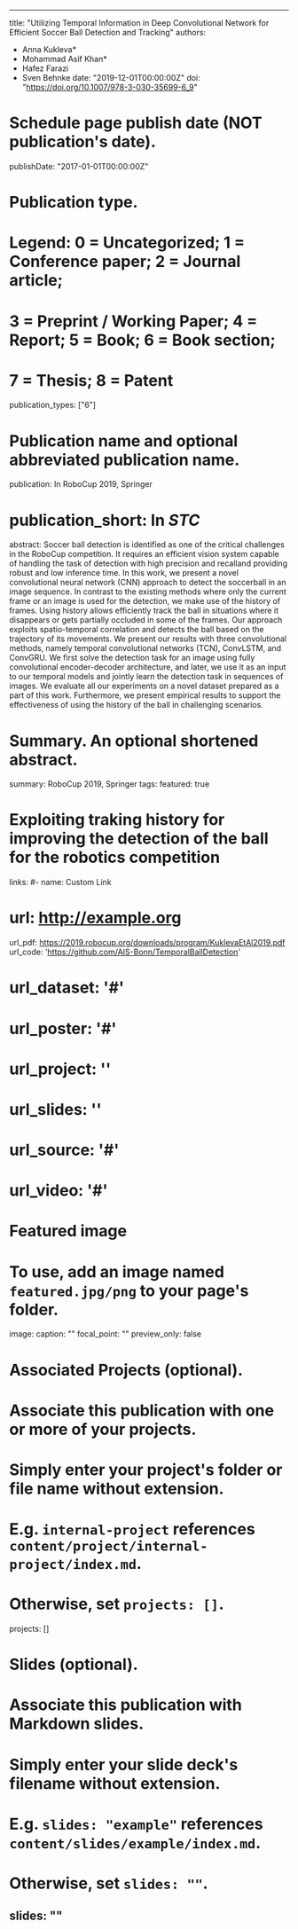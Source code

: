  ---
title: "Utilizing Temporal Information in Deep Convolutional Network for Efficient Soccer Ball Detection and Tracking"
authors:
- Anna Kukleva*
- Mohammad Asif Khan*
- Hafez Farazi
- Sven Behnke
date: "2019-12-01T00:00:00Z"
doi: "https://doi.org/10.1007/978-3-030-35699-6_9"

# Schedule page publish date (NOT publication's date).
publishDate: "2017-01-01T00:00:00Z"

# Publication type.
# Legend: 0 = Uncategorized; 1 = Conference paper; 2 = Journal article;
# 3 = Preprint / Working Paper; 4 = Report; 5 = Book; 6 = Book section;
# 7 = Thesis; 8 = Patent
publication_types: ["6"]

# Publication name and optional abbreviated publication name.
publication: In RoboCup 2019, Springer
# publication_short: In *STC*

abstract: Soccer ball detection is identified as one of the critical challenges in the RoboCup competition. It requires an efficient vision system capable of handling the task of detection with high precision and recalland providing robust and low inference time. In this work, we present a novel convolutional neural network (CNN) approach to detect the soccerball  in  an  image  sequence.  In  contrast  to  the  existing  methods  where only the current frame or an image is used for the detection, we make use of the history of frames. Using history allows efficiently track the ball in situations where it disappears or gets partially occluded in some of the frames. Our approach exploits spatio-temporal correlation and detects the ball based on the trajectory of its movements. We present our results with three convolutional methods, namely temporal convolutional networks (TCN), ConvLSTM, and ConvGRU. We first solve the detection  task  for  an  image  using  fully  convolutional  encoder-decoder architecture,  and  later,  we  use  it  as  an  input  to  our  temporal  models and jointly learn the detection task in sequences of images. We evaluate all our experiments on a novel dataset prepared as a part of this work. Furthermore, we present empirical results to support the effectiveness of using the history of the ball in challenging scenarios.

# Summary. An optional shortened abstract.
summary: RoboCup 2019, Springer
tags:
featured: true
# Exploiting traking history for improving the detection of the ball for the robotics competition

links:
#- name: Custom Link
#  url: http://example.org
url_pdf: https://2019.robocup.org/downloads/program/KuklevaEtAl2019.pdf
url_code: 'https://github.com/AIS-Bonn/TemporalBallDetection'
# url_dataset: '#'
# url_poster: '#'
# url_project: ''
# url_slides: ''
# url_source: '#'
# url_video: '#'

# Featured image
# To use, add an image named `featured.jpg/png` to your page's folder. 
image:
  caption: ""
  focal_point: ""
  preview_only: false

# Associated Projects (optional).
#   Associate this publication with one or more of your projects.
#   Simply enter your project's folder or file name without extension.
#   E.g. `internal-project` references `content/project/internal-project/index.md`.
#   Otherwise, set `projects: []`.
projects: []

# Slides (optional).
#   Associate this publication with Markdown slides.
#   Simply enter your slide deck's filename without extension.
#   E.g. `slides: "example"` references `content/slides/example/index.md`.
#   Otherwise, set `slides: ""`.
slides: ""
---


